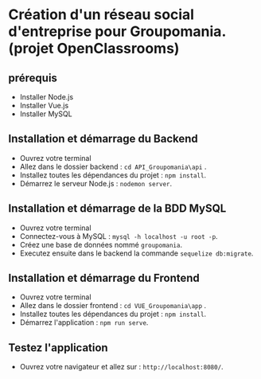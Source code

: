 # Création d'un réseau social d'entreprise pour Groupomania. (projet OpenClassrooms)

## prérequis

* Installer Node.js
* Installer Vue.js
* Installer MySQL


## Installation et démarrage du Backend

* Ouvrez votre terminal
* Allez dans le dossier backend : `cd API_Groupomania\api` .
* Installez toutes les dépendances du projet : `npm install`.
* Démarrez le serveur Node.js : `nodemon server`.


## Installation et démarrage de la BDD MySQL

* Ouvrez votre terminal
* Connectez-vous à MySQL : `mysql -h localhost -u root -p`.
* Créez une base de données nommé `groupomania`.
* Executez ensuite dans le backend la commande `sequelize db:migrate`.


## Installation et démarrage du Frontend

* Ouvrez votre terminal
* Allez dans le dossier frontend : `cd VUE_Groupomania\app` .
* Installez toutes les dépendances du projet : `npm install`.
* Démarrez l'application : `npm run serve`.

## Testez l'application
* Ouvrez votre navigateur et allez sur : `http://localhost:8080/`.
